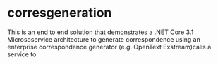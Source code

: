 # corresgeneration
This is an end to end solution that demonstrates a .NET Core 3.1 Micrososervice architecture to generate correspondence using an enterprise correspondence generator (e.g. OpenText Exstream)calls a service to 
